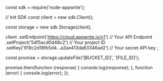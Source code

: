 const sdk = require('node-appwrite');

// Init SDK
const client = new sdk.Client();

const storage = new sdk.Storage(client);

client
    .setEndpoint('https://cloud.appwrite.io/v1') // Your API Endpoint
    .setProject('5df5acd0d48c2') // Your project ID
    .setKey('919c2d18fb5d4...a2ae413da83346ad2') // Your secret API key
;

const promise = storage.updateFile('[BUCKET_ID]', '[FILE_ID]');

promise.then(function (response) {
    console.log(response);
}, function (error) {
    console.log(error);
});